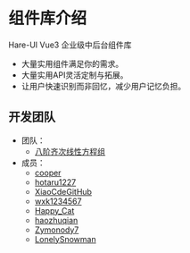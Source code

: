 # 组件库介绍

Hare-UI Vue3 企业级中后台组件库

- 大量实用组件满足你的需求。
- 大量实用API灵活定制与拓展。
- 让用户快速识别而非回忆，减少用户记忆负担。

## 开发团队

- 团队：
  - [八阶齐次线性方程组](https://github.com/hareUi)
- 成员：
  - [cooper](https://github.com/Cooyper)
  - [hotaru1227](https://github.com/hotaru1227)
  - [XiaoCdeGitHub](https://github.com/XiaoCdeGitHub)
  - [wxk1234567](https://github.com/wxk1234567)
  - [Happy_Cat](https://github.com/starabcf)
  - [haozhuqian](https://github.com/haozhuqian)
  - [Zymonody7](https://github.com/Zymonody7)
  - [LonelySnowman](https://github.com/LonelySnowman)




